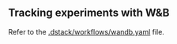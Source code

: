 ## Tracking experiments with W&B

Refer to the [.dstack/workflows/wandb.yaml](../.dstack/workflows/wandb.yaml) file.